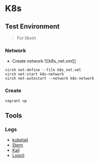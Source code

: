 # K8s
## Test Environment
>For libvirt
### Network

* Create network
![[k8s_net.xml]]
```shell
virsh net-define --file k8s_net.xml 
virsh net-start k8s-network
virsh net-autostart --network k8s-network
```
### Create
```shell
vagrant up
```

## Tools
### Logs
* [kubetail](https://github.com/johanhaleby/kubetail)
* [Stern](https://github.com/stern/stern)
* [Kail](https://github.com/boz/kail?tab=readme-ov-file)
* [Logcli](https://grafana.com/docs/loki/latest/query/logcli/)